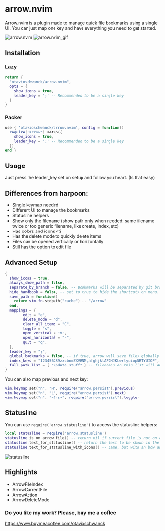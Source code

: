 # arrow.nvim

Arrow.nvim is a plugin made to manage quick file bookmarks using a single UI.  You can just map one
key and have everything you need to get started.

![arrow.nvim](https://i.imgur.com/mPdSC5s.png)
![arrow.nvim_gif](https://i.imgur.com/LcvG406.gif)

## Installation

### Lazy

```lua
return {
  "otavioschwanck/arrow.nvim",
  opts = {
    show_icons = true,
    leader_key = ';' -- Recommended to be a single key
  }
}
```

### Packer

```lua
use { 'otavioschwanck/arrow.nvim', config = function()
  require('arrow').setup({
    show_icons = true,
    leader_key = ';' -- Recommended to be a single key
  })
end }
```

## Usage

Just press the leader_key set on setup and follow you heart. (Is that easy)

## Differences from harpoon:

- Single keymap needed
- Different UI to manage the bookmarks
- Statusline helpers
- Show only the filename (show path only when needed: same filename twice or too generic filename, like create, index, etc)
- Has colors and icons <3
- Has the delete mode to quickly delete items
- Files can be opened vertically or horizontally
- Still has the option to edit file

## Advanced Setup

```lua
{
  show_icons = true,
  always_show_path = false,
  separate_by_branch = false, -- Bookmarks will be separated by git branch
  hide_handbook = false, -- set to true to hide the shortcuts on menu.
  save_path = function()
    return vim.fn.stdpath("cache") .. "/arrow"
  end,
  mappings = {
		edit = "e",
		delete_mode = "d",
		clear_all_items = "C",
		toggle = "s",
		open_vertical = "v",
		open_horizontal = "-",
		quit = "q",
  },
  leader_key = ";",
  global_bookmarks = false, -- if true, arrow will save files globally (ignores separate_by_branch)
  index_keys = "123456789zxcbnmZXVBNM,afghjklAFGHJKLwrtyuiopWRTYUIOP", -- keys mapped to bookmark index, i.e. 1st bookmark will be accessible by 1, and 12th - by c
  full_path_list = { "update_stuff" } -- filenames on this list will ALWAYS show the file path too.
}
```

You can also map previous and next key:

```lua
vim.keymap.set("n", "H", require("arrow.persist").previous)
vim.keymap.set("n", "L", require("arrow.persist").next)
vim.keymap.set("n", "<C-s>", require("arrow.persist").toggle)
```

## Statusline

You can use `require('arrow.statusline')` to access the statusline helpers:

```lua
local statusline = require('arrow.statusline')
statusline.is_on_arrow_file() -- return nil if current file is not on arrow.  Return the index if it is.
statusline.text_for_statusline() -- return the text to be shown in the statusline (the index if is on arrow or "" if not)
statusline.text_for_statusline_with_icons() -- Same, but with an bow and arrow icon ;D
```

![statusline](https://i.imgur.com/v7Rvagj.png)

## Highlights

- ArrowFileIndex
- ArrowCurrentFile
- ArrowAction
- ArrowDeleteMode

### Do you like my work?  Please, buy me a coffee
https://www.buymeacoffee.com/otavioschwanck
